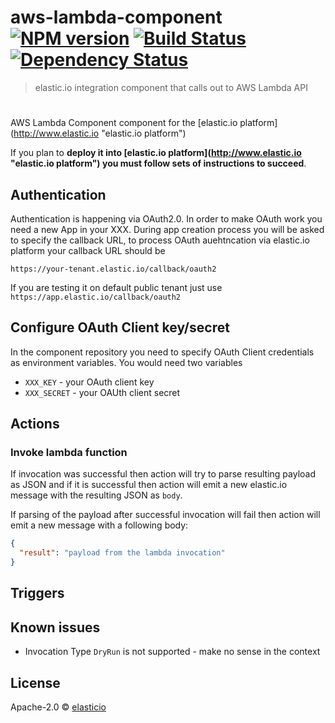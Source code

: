 # aws-lambda-component [![NPM version][npm-image]][npm-url] [![Build Status][travis-image]][travis-url] [![Dependency Status][daviddm-image]][daviddm-url]
> elastic.io integration component that calls out to AWS Lambda API

#
AWS Lambda Component component for the [elastic.io platform](http://www.elastic.io &#34;elastic.io platform&#34;)

If you plan to **deploy it into [elastic.io platform](http://www.elastic.io &#34;elastic.io platform&#34;) you must follow sets of instructions to succeed**.

## Authentication

Authentication is happening via OAuth2.0. In order to make OAuth work you need a new App in your XXX.
During app creation process you will be asked to specify
the callback URL, to process OAuth auehtncation via elastic.io platform your callback URL should be

```
https://your-tenant.elastic.io/callback/oauth2
```

If you are testing it on default public tenant just use ``https://app.elastic.io/callback/oauth2``


## Configure OAuth Client key/secret

In the component repository you need to specify OAuth Client credentials as environment variables. You would need two variables

 * ```XXX_KEY``` - your OAuth client key
 * ```XXX_SECRET``` - your OAUth client secret

## Actions

### Invoke lambda function

If invocation was successful then action will try to parse resulting payload
as JSON and if it is successful then action will emit a new elastic.io message
with the resulting JSON as ``body``.

If parsing of the payload after successful invocation will fail then action
will emit a new message with a following body:
```json
{
  "result": "payload from the lambda invocation"
}
```


## Triggers


## Known issues

* Invocation Type ``DryRun`` is not supported - make no sense in the context

## License

Apache-2.0 © [elasticio](https://elastic.io)


[npm-image]: https://badge.fury.io/js/aws-lambda-component.svg
[npm-url]: https://npmjs.org/package/aws-lambda-component
[travis-image]: https://travis-ci.org/elasticio/aws-lambda-component.svg?branch=master
[travis-url]: https://travis-ci.org/elasticio/aws-lambda-component
[daviddm-image]: https://david-dm.org/elasticio/aws-lambda-component.svg?theme=shields.io
[daviddm-url]: https://david-dm.org/elasticio/aws-lambda-component
